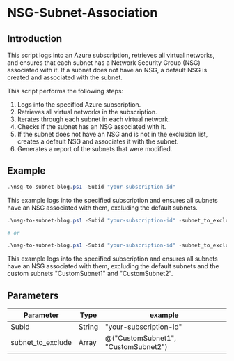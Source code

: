 # NSG-Subnet-Association  

## Introduction  
This script logs into an Azure subscription, retrieves all virtual networks, and ensures that each subnet has a Network Security Group (NSG) associated with it. If a subnet does not have an NSG, a default NSG is created and associated with the subnet.  

This script performs the following steps:  
1. Logs into the specified Azure subscription.
2. Retrieves all virtual networks in the subscription.
3. Iterates through each subnet in each virtual network.
4. Checks if the subnet has an NSG associated with it.
5. If the subnet does not have an NSG and is not in the exclusion list, creates a default NSG and associates it with the subnet.
6. Generates a report of the subnets that were modified.

## Example

```powershell
.\nsg-to-subnet-blog.ps1 -Subid "your-subscription-id"
```

This example logs into the specified subscription and ensures all subnets have an NSG associated with them, excluding the default subnets.

```powershell
.\nsg-to-subnet-blog.ps1 -Subid "your-subscription-id" -subnet_to_exclude @("CustomSubnet1", "CustomSubnet2")

# or

.\nsg-to-subnet-blog.ps1 -Subid "your-subscription-id" -subnet_to_exclude "CustomSubnet1", "CustomSubnet2"
```  

This example logs into the specified subscription and ensures all subnets have an NSG associated with them, excluding the default subnets and the custom subnets "CustomSubnet1" and "CustomSubnet2".  

## Parameters  

Parameter | Type | example 
--- | --- | ---
Subid | String | "your-subscription-id"
subnet_to_exclude | Array | @("CustomSubnet1", "CustomSubnet2")






